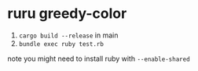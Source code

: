 # ruru greedy-color


1. `cargo build --release` in main
2. `bundle exec ruby test.rb`

note you might need to install ruby with `--enable-shared`
